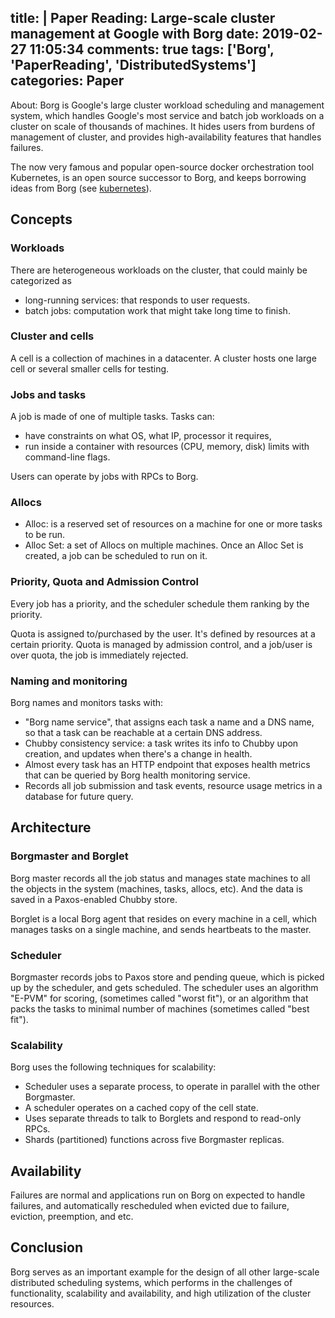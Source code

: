 title: |
    Paper Reading: Large-scale cluster management at Google with Borg
date: 2019-02-27 11:05:34
comments: true
tags: ['Borg', 'PaperReading', 'DistributedSystems']
categories: Paper
---

About: Borg is Google's large cluster workload scheduling and management system, which handles Google's most service and batch job workloads on a cluster on scale of thousands of machines. It hides users from burdens of management of cluster, and provides high-availability features that handles failures.

The now very famous and popular open-source docker orchestration tool Kubernetes, is an open source successor to Borg, and keeps borrowing ideas from Borg (see [kubernetes](https://kubernetes.io/blog/2015/04/borg-predecessor-to-kubernetes/)).

<!-- more -->

## Concepts

### Workloads

There are heterogeneous workloads on the cluster, that could mainly be categorized as

* long-running services: that responds to user requests.
* batch jobs: computation work that might take long time to finish.

### Cluster and cells

A cell is a collection of machines in a datacenter. A cluster hosts one large cell or several smaller cells for testing.

### Jobs and tasks

A job is made of one of multiple tasks. Tasks can:

* have constraints on what OS, what IP, processor it requires,
* run inside a container with resources (CPU, memory, disk) limits with command-line flags.

Users can operate by jobs with RPCs to Borg.

### Allocs

- Alloc: is a reserved set of resources on a machine for one or more tasks to be run.
- Alloc Set: a set of Allocs on multiple machines. Once an Alloc Set is created, a job can be scheduled to run on it.

### Priority, Quota and Admission Control

Every job has a priority, and the scheduler schedule them ranking by the priority.

Quota is assigned to/purchased by the user. It's defined by resources at a certain priority. Quota is managed by admission control, and a job/user is over quota, the job is immediately rejected.

### Naming and monitoring

Borg names and monitors tasks with:

- "Borg name service", that assigns each task a name and a DNS name, so that a task can be reachable at a certain DNS address.
- Chubby consistency service: a task writes its info to Chubby upon creation, and updates when there's a change in health.
- Almost every task has an HTTP endpoint that exposes health metrics that can be queried by Borg health monitoring service.
- Records all job submission and task events, resource usage metrics in a database for future query.

## Architecture

### Borgmaster and Borglet

Borg master records all the job status and manages state machines to all the objects in the system (machines, tasks, allocs, etc). And the data is saved in a Paxos-enabled Chubby store.

Borglet is a local Borg agent that resides on every machine in a cell, which manages tasks on a single machine, and sends heartbeats to the master.

### Scheduler

Borgmaster records jobs to Paxos store and pending queue, which is picked up by the scheduler, and gets scheduled. The scheduler uses an algorithm "E-PVM" for scoring, (sometimes called "worst fit"), or an algorithm that packs the tasks to minimal number of machines (sometimes called "best fit").

### Scalability

Borg uses the following techniques for scalability:

- Scheduler uses a separate process, to operate in parallel with the other Borgmaster.
- A scheduler operates on a cached copy of the cell state.
- Uses separate threads to talk to Borglets and respond to read-only RPCs.
- Shards (partitioned) functions across five Borgmaster replicas.


## Availability

Failures are normal and applications run on Borg on expected to handle failures, and automatically rescheduled when evicted due to failure, eviction, preemption, and etc.

## Conclusion

Borg serves as an important example for the design of all other large-scale distributed scheduling systems, which performs in the challenges of functionality, scalability and availability, and high utilization of the cluster resources.
